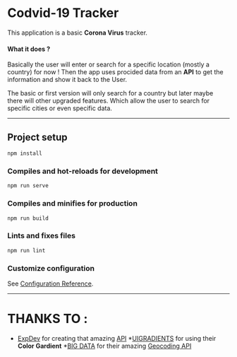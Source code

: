 # Codvid-19 Tracker

This application is a basic **Corona Virus** tracker.

#### What it does ?

Basically the user will enter or search for a specific location (mostly a country) for now !
Then the app uses procided data from an **API** to get the information and show it back to the User.

The basic or first version will only search for a country but later maybe there will other upgraded features.
Which allow the user to search for specific cities or even specific data.

---

## Project setup

```
npm install
```

### Compiles and hot-reloads for development

```
npm run serve
```

### Compiles and minifies for production

```
npm run build
```

### Lints and fixes files

```
npm run lint
```

### Customize configuration

See [Configuration Reference](https://cli.vuejs.org/config/).

---

# THANKS TO :

- [ExpDev](https://github.com/ExpDev07) for creating that amazing [API](https://github.com/ExpDev07/coronavirus-tracker-api) \*[UIGRADIENTS](https://uigradients.com/#Lawrencium) for using their **Color Gardient** \*[BIG DATA](https://www.bigdatacloud.com/) for their amazing [Geocoding API](https://www.bigdatacloud.com/geocoding-apis/free-reverse-geocode-to-city-api)
